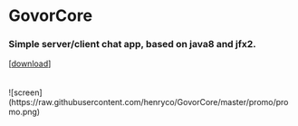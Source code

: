 # GovorCore
<h3> Simple server/client chat app, based on java8 and jfx2.</h3>
[<a href="https://drive.google.com/open?id=0BzwCB78J-oVxZWtiY29CMWJIQ2s" title="(latest version from: 07.01.2017)">download</a>]
<br><br><br>
![screen](https://raw.githubusercontent.com/henryco/GovorCore/master/promo/promo.png)
